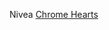 Nivea
 <a href="http://www.burtonsvilledutchmarket.com/jpshoponline.asp?cheap=shop/jp/p/soabed38.html" title="Chrome Hearts">Chrome Hearts</a>